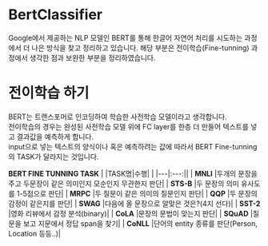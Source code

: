# BertClassifier
Google에서 제공하는 NLP 모델인 BERT를 통해 한글어 자연어 처리를 시도하는 과정에서 더 나은 방식을 찾고 정리하고 있습니다. 해당 부분은 전이학습(Fine-tunning) 과정에서 생각한 점과 보완한 부분을 정리하였습니다.

# 전이학습 하기
BERT는 트랜스포머로 인코딩하여 학습한 사전학습 모델이라고 생각합니다.   
전이학습의 경우는 완성된 사전학습 모델 위에 FC layer를 한층 더 만들어 텍스트를 넣고 결과값을 예측하게 합니다.   
input으로 넣는 텍스트의 양식이나 혹은 예측하려는 값에 따라서 BERT Fine-tunning의 TASK가 달라지는 것입니다.   

**BERT FINE TUNNING TASK**
|   |TASK명|수행|  |
|---|:---:||
| **MNLI**  |두개의 문장을 주고 두문장이 같은 의미인지 모순인지 무관한지 판단|
| **STS-B**  |두 문장의 의미 유사도를 1-5점으로 판단|
| **MRPC**  |두 질문이 같은 의미의 질문인지 판단|
| **QQP**  |두 문장의 감정이 같은지를 판단|
| **SWAG**  |다음에 올 문장으로 알맞은 것은?(4지 선다)|
| **SST-2** |영화 리뷰에서 감정 분석(binary)|
| **CoLA**  |문장의 문법이 맞는지 판단|
| **SQuAD**  |질문을 보고 지문에서 정답 span을 찾기|
| **CoNLL**  |단어의 entity 종류를 판단(Person, Location 등등..)|
